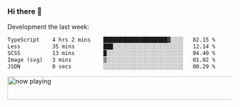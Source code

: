 ### Hi there 👋

Development the last week:
<!--START_SECTION:waka-->

```txt
TypeScript    4 hrs 2 mins    ████████████████████▓░░░░   82.15 %
Less          35 mins         ███░░░░░░░░░░░░░░░░░░░░░░   12.14 %
SCSS          13 mins         █░░░░░░░░░░░░░░░░░░░░░░░░   04.40 %
Image (svg)   3 mins          ▒░░░░░░░░░░░░░░░░░░░░░░░░   01.02 %
JSON          0 secs          ░░░░░░░░░░░░░░░░░░░░░░░░░   00.29 %
```

<!--END_SECTION:waka-->

<!--
**JASONPANGGO/jasonpanggo** is a ✨ _special_ ✨ repository because its `README.md` (this file) appears on your GitHub profile.

Here are some ideas to get you started:

- 🔭 I’m currently working on ...
- 🌱 I’m currently learning ...
- 👯 I’m looking to collaborate on ...
- 🤔 I’m looking for help with ...
- 💬 Ask me about ...
- 📫 How to reach me: ...
- 😄 Pronouns: ...
- ⚡ Fun fact: ...
-->

<a href="https://volt.fm/user/q8yd9e79csfr57rt" target="_blank"><img src="https://spotify-badge-egoist.vercel.app/api/now-playing" width="540" height="52" alt="now playing"></a>
